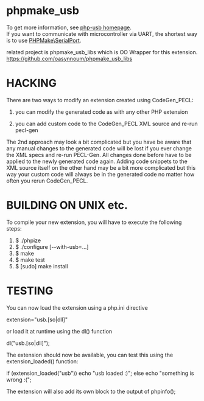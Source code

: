 phpmake_usb
===========
To get more information, see [php-usb homepage](http://sandbox.n-3.so/php-usb/).  
If you want to communicate with microcontroller via UART,  the shortest way is to use [PHPMake\SerialPort](https://github.com/oasynnoum/Gorilla).


related project is phpmake_usb_libs which is OO Wrapper for this extension.  
https://github.com/oasynnoum/phpmake_usb_libs

HACKING
=======

There are two ways to modify an extension created using CodeGen_PECL:

1) you can modify the generated code as with any other PHP extension
  
2) you can add custom code to the CodeGen_PECL XML source and re-run pecl-gen

The 2nd approach may look a bit complicated but you have be aware that any
manual changes to the generated code will be lost if you ever change the
XML specs and re-run PECL-Gen. All changes done before have to be applied
to the newly generated code again.
Adding code snippets to the XML source itself on the other hand may be a 
bit more complicated but this way your custom code will always be in the
generated code no matter how often you rerun CodeGen_PECL.


BUILDING ON UNIX etc.
=====================

To compile your new extension, you will have to execute the following steps:

1.  $ ./phpize
2.  $ ./configure [--with-usb=...] 
3.  $ make
4.  $ make test
5.  $ [sudo] make install


TESTING
=======

You can now load the extension using a php.ini directive

  extension="usb.[so|dll]"

or load it at runtime using the dl() function

  dl("usb.[so|dll]");

The extension should now be available, you can test this
using the extension_loaded() function:

  if (extension_loaded("usb"))
    echo "usb loaded :)";
  else
    echo "something is wrong :(";

The extension will also add its own block to the output
of phpinfo();

